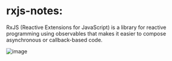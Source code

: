 # rxjs-notes:
 RxJS (Reactive Extensions for JavaScript) is a library for reactive programming using observables that makes it easier to compose asynchronous or callback-based code.
 
 ![image](https://user-images.githubusercontent.com/40365917/202527737-5afd1552-3b35-4495-9502-30c68373ec30.png)
